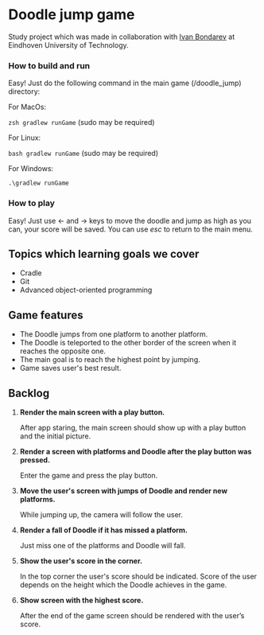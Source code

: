 # Doodle jump game

Study project which was made in collaboration with [Ivan Bondarev](https://github.com/iyubondyrev) at Eindhoven University of Technology.

### How to build and run

Easy! Just do the following command in the main game (/doodle_jump) directory: 

For MacOs:


```zsh gradlew runGame``` (sudo may be required)   

For Linux:

```bash gradlew runGame``` (sudo may be required) 

For Windows:

```.\gradlew runGame``` 


### How to play

Easy! Just use <- and -> keys to move the doodle and jump as high as you can, your score will be saved. You can use *esc* to return to the main menu.


## Topics which learning goals we cover
* Cradle
* Git
* Advanced object-oriented programming

## Game features
* The Doodle jumps from one platform to another platform.
* The Doodle is teleported to the other border of the screen when it reaches the opposite one.
* The main goal is to reach the highest point by jumping.
* Game saves user's best result.

## Backlog

1. **Render the main screen with a play button.**

    After app staring, the main screen should show up with a play button and the initial picture.

2. **Render a screen with platforms and Doodle after the play button was pressed.**

    Enter the game and press the play button.

3. **Move the user's screen with jumps of Doodle and render new platforms.**

    While  jumping up, the camera will follow the user.

4. **Render a fall of Doodle if it has missed a platform.**

    Just miss one of the platforms and Doodle will fall.

5. **Show the user's score in the corner.**

    In the top corner the user's score should be indicated. Score of the user depends on the height which the Doodle achieves in the game.

6. **Show screen with the highest score.**

    After the end of the game screen should be rendered with the user’s score.
